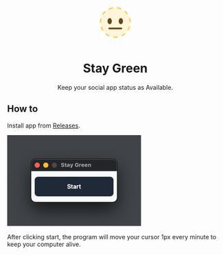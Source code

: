 <div align="center">
<img src="./assets/icon.png" style="padding-bottom: 12px" />
<h1>Stay Green</h1>
<span>Keep your social app status as Available.</span>
</div>

## How to

Install app from [Releases](https://github.com/5u4/stay-green/releases).

![App UI](./assets/app.png)

After clicking start, the program will move your cursor 1px every minute to keep your computer alive.
